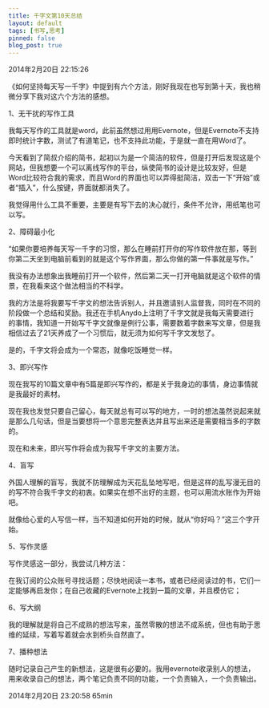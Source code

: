 ```yaml
---
title: 千字文第10天总结
layout: default
tags: [书写,思考]
pinned: false
blog_post: true
---
```



2014年2月20日 22:15:26


《如何坚持每天写一千字》中提到有六个方法，刚好我现在也写到第十天，我也稍微分享下我对这六个方法的感想。

1、无干扰的写作工具

我每天写作的工具就是word，此前虽然想过用用Evernote，但是Evernote不支持即时统计字数，测试了有道笔记，也不支持此功能，于是就一直在用Word了。

今天看到了简叔介绍的简书，起初以为是一个简洁的软件，但是打开后发现这是个网站，但我想要一个可以离线写作的平台，纵使简书的设计是比较友好，但是Word比较符合我的需求，而且Word的界面也可以弄得挺简洁，双击一下“开始”或者“插入”，什么按键，界面就都消失了。

我觉得用什么工具不重要，主要是有写下去的决心就行，条件不允许，用纸笔也可以写。

2、障碍最小化

“如果你要培养每天写一千字的习惯，那么在睡前打开你的写作软件放在那，等到你第二天坐到电脑前看到的就是这个写作界面，那么你做的第一件事就是写作。”

我没有办法想象出我睡前打开一个软件，然后第二天一打开电脑就是这个软件的情景，在我看来这个做法相当的不科学。

我的方法是将我要写千字文的想法告诉别人，并且邀请别人监督我，同时在不同的阶段做一个总结和奖励。我还在手机Anydo上注明了千字文就是我每天需要进行的事情，我知道一开始写千字文就像是例行公事，需要数着字数来写文章，但是我相信过去了21天养成了一个习惯后，就无须为如何写千字文发愁了。

是的，千字文将会成为一个常态，就像吃饭睡觉一样。

3、即兴写作

现在我写的10篇文章中有5篇是即兴写作的，都是关于我身边的事情，身边事情就是我最好的素材。

现在我也发觉只要自己留心，每天就总有可以写的地方，一时的想法虽然说起来就是那么几句话，但是当要想将一个意思完整表达并且写出来还是需要相当多的字数的。

现在和未来，即兴写作将会成为我写千字文的主要方法。

4、盲写

外国人理解的盲写，我就不防理解成为天花乱坠地写吧，但是这样的乱写漫无目的的写不符合我千字文的初衷。如果实在想不出好的主题，也可以用流水账作为开始吧。

就像给心爱的人写信一样，当不知道如何开始的时候，就从“你好吗？”这三个字开始。

5、写作灵感

写作灵感这一部分，我尝试几种方法：

在我订阅的公众账号寻找话题；尽快地阅读一本书，或者已经阅读过的书，它们一定能够再启发你；在自己收藏的Evernote上找到一篇的文章，并且模仿它；

6、写大纲

我的理解就是将自己不成熟的想法写来，虽然零散的想法不成系统，但也有助于思维的延续，写着写着就会水到桥头自然直了。

7、播种想法

随时记录自己产生的新想法，这是很有必要的。我用evernote收录别人的想法，用来收录自己的想法，两个笔记负责不同的功能，一个负责输入，一个负责输出。

2014年2月20日 23:20:58 65min

